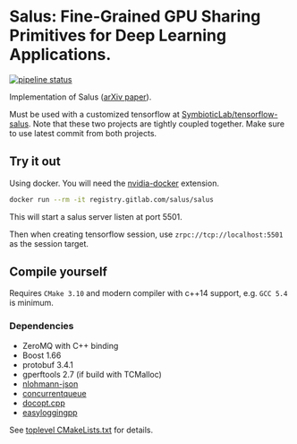 # Salus: Fine-Grained GPU Sharing Primitives for Deep Learning Applications.

[![pipeline status]][gitlabci]

Implementation of Salus ([arXiv paper][arXiv]).

Must be used with a customized tensorflow at [SymbioticLab/tensorflow-salus][tf-salus].
Note that these two projects are tightly coupled together. Make sure to use latest commit from both projects.

## Try it out

Using docker. You will need the [nvidia-docker] extension.

```bash
docker run --rm -it registry.gitlab.com/salus/salus
```

This will start a salus server listen at port 5501.

Then when creating tensorflow session, use `zrpc://tcp://localhost:5501` as the session target.

## Compile yourself

Requires `CMake 3.10` and modern compiler with c++14 support, e.g. `GCC 5.4` is minimum.

### Dependencies

- ZeroMQ with C++ binding
- Boost 1.66
- protobuf 3.4.1
- gperftools 2.7 (if build with TCMalloc)
- [nlohmann-json]
- [concurrentqueue]
- [docopt.cpp]
- [easyloggingpp]

See [toplevel CMakeLists.txt](CMakeLists.txt) for details.

[arXiv]: https://arxiv.org/abs/1902.04610
[tf-salus]: https://github.com/SymbioticLab/tensorflow-salus
[gitlabci]: https://gitlab.com/Salus/Salus/pipelines
[pipeline status]: https://gitlab.com/Salus/Salus/badges/master/pipeline.svg
[nvidia-docker]: https://github.com/NVIDIA/nvidia-docker
[nlohmann-json]: https://github.com/nlohmann/json
[concurrentqueue]: https://github.com/cameron314/concurrentqueue
[docopt.cpp]: https://github.com/docopt/docopt.cpp
[easyloggingpp]: https://github.com/muflihun/easyloggingpp
